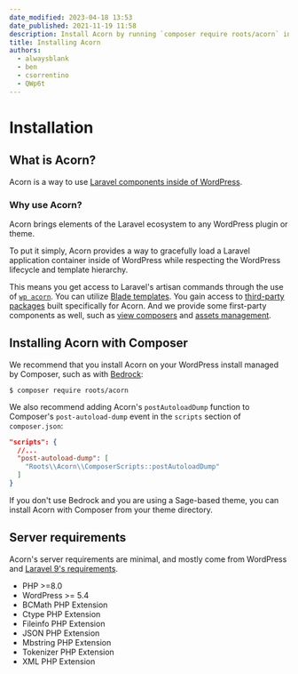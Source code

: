 ```yaml
---
date_modified: 2023-04-18 13:53
date_published: 2021-11-19 11:58
description: Install Acorn by running `composer require roots/acorn` in the root of your Composer-based WordPress project.
title: Installing Acorn
authors:
  - alwaysblank
  - ben
  - csorrentino
  - QWp6t
---
```


# Installation

## What is Acorn?

Acorn is a way to use [Laravel components inside of WordPress](https://roots.io/acorn/).

### Why use Acorn?

Acorn brings elements of the Laravel ecosystem to any WordPress plugin or theme.

To put it simply, Acorn provides a way to gracefully load a Laravel application container inside of WordPress while respecting the WordPress lifecycle and template hierarchy.

This means you get access to Laravel's artisan commands through the use of [`wp acorn`](wp-cli.md). You can utilize [Blade templates](blade.md). You gain access to [third-party packages](available-packages.md#user-contributed) built specifically for Acorn. And we provide some first-party components as well, such as [view composers](/acorn/docs/blade#composers) and [assets management](assets-management.md).

## Installing Acorn with Composer

We recommend that you install Acorn on your WordPress install managed by Composer, such as with [Bedrock](https://roots.io/bedrock/):

```shell
$ composer require roots/acorn
```

We also recommend adding Acorn's `postAutoloadDump` function to Composer's `post-autoload-dump` event in the `scripts` section of `composer.json`:

```json
"scripts": {
  //...
  "post-autoload-dump": [
    "Roots\\Acorn\\ComposerScripts::postAutoloadDump"
  ]
}
```

If you don't use Bedrock and you are using a Sage-based theme, you can install Acorn with Composer from your theme directory.

## Server requirements

Acorn's server requirements are minimal, and mostly come from WordPress and [Laravel 9's requirements](https://laravel.com/docs/9.x/deployment#server-requirements).

- PHP >=8.0
- WordPress >= 5.4
- BCMath PHP Extension
- Ctype PHP Extension
- Fileinfo PHP Extension
- JSON PHP Extension
- Mbstring PHP Extension
- Tokenizer PHP Extension
- XML PHP Extension

